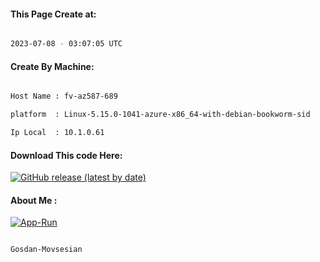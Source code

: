 
   
#### This Page Create at:

```bash

2023-07-08 - 03:07:05 UTC

```

#### Create By Machine:

```bash

Host Name : fv-az587-689

platform  : Linux-5.15.0-1041-azure-x86_64-with-debian-bookworm-sid

Ip Local  : 10.1.0.61

```
#### Download This code Here:

[![GitHub release (latest by date)](https://img.shields.io/github/v/release/Gosdan-Movsesian/Gosdan?style=for-the-badge&label=Download)](https://github.com/Gosdan-Movsesian/Gosdan/releases) 

</p> 

#### About Me :

[![App-Run](https://github.com/Gosdan-Movsesian/Gosdan/actions/workflows/App-Run.yml/badge.svg)](https://github.com/Gosdan-Movsesian/Gosdan/actions/workflows/App-Run.yml)

```bash

Gosdan-Movsesian

```

